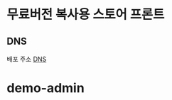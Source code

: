 # 무료버전 복사용 스토어 프론트

## DNS

배포 주소 [DNS](http://fjvn-free-store.s3-website.ap-northeast-2.amazonaws.com)
# demo-admin
